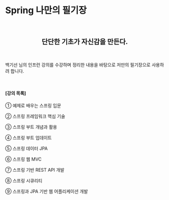# Spring 나만의 필기장
<br />
<div align=center>
  <h2>단단한 기초가 자신감을 만든다.</h2>
</div>
<br />

백기선 님의 인프런 강의를 수강하며 정리한 내용을 바탕으로 저만의 필기장으로 사용하려 합니다.

<br />

#### [강의 목록]

① 예제로 배우는 스프링 입문 

② 스프링 프레임워크 핵심 기술

③ 스프링 부트 개념과 활용

④ 스프링 부트 업데이트

⑤ 스프링 데이터 JPA

⑥ 스프링 웹 MVC

⑦ 스프링 기반 REST API 개발

⑧ 스프링 시큐리티

⑨ 스프링과 JPA 기반 웹 어플리케이션 개발



